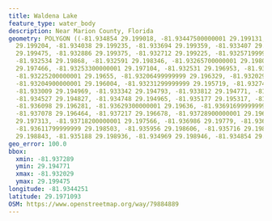 ```yaml
---
title: Waldena Lake
feature_type: water_body
description: Near Marion County, Florida
geometry: POLYGON ((-81.934854 29.199018, -81.93447500000001 29.199131, -81.934175
  29.199204, -81.934038 29.199235, -81.933694 29.199359, -81.933407 29.199463, -81.93320900000001
  29.199475, -81.932886 29.199375, -81.932712 29.199225, -81.93257199999999 29.198954,
  -81.932534 29.19868, -81.932591 29.198346, -81.93265700000001 29.198021, -81.932605
  29.197466, -81.93253300000001 29.197104, -81.932531 29.196953, -81.93247 29.196791,
  -81.93225200000001 29.19655, -81.93206499999999 29.196329, -81.932029 29.196137,
  -81.93204900000001 29.196004, -81.93231299999999 29.195719, -81.932745 29.195323,
  -81.933009 29.194969, -81.933342 29.194793, -81.933812 29.194771, -81.934273 29.194798,
  -81.934527 29.194827, -81.934748 29.194965, -81.935177 29.195317, -81.935795 29.196009,
  -81.936098 29.196281, -81.93629300000001 29.19636, -81.93691699999999 29.196397,
  -81.937078 29.196464, -81.937217 29.196678, -81.93728900000001 29.19698, -81.937258
  29.197313, -81.93718200000001 29.197566, -81.936986 29.19779, -81.936448 29.198198,
  -81.93611799999999 29.198503, -81.935956 29.198606, -81.935716 29.19874, -81.93547599999999
  29.198843, -81.935188 29.198936, -81.934969 29.198946, -81.934854 29.199018))
geo_error: 100.0
bbox:
  xmin: -81.937289
  ymin: 29.194771
  xmax: -81.932029
  ymax: 29.199475
longitude: -81.9344251
latitude: 29.1971093
OSM: https://www.openstreetmap.org/way/79884889
---
```

